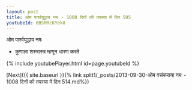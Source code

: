 ```yaml
---
layout: post
title: ओम पार्श्वयुद्धाय नमः - 1008 दिनों की तपस्या में दिन 505
youtubeId: 0BSMRcKYek8
---
```

 
 
 ओम पार्श्वयुद्धाय नमः  
 
 -  कुणाला शस्त्रास्त्र म्हणून धारण करते 
 
  
 
  
 
 
 
 
 
 


{% include youtubePlayer.html id=page.youtubeId %}
 
[Next]({{ site.baseurl }}{% link  split1/_posts/2013-09-30-ओम वसंकराया नमः - 1008 दिनों की तपस्या में दिन 514.md%})
 
